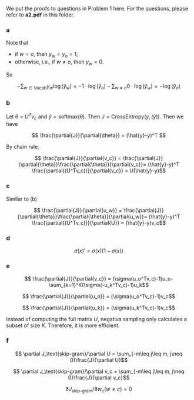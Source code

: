 We put the proofs to questions in Problem 1 here. For the questions, please refer to __a2.pdf__ in this folder.

### a 

Note that 
- if $w=o$, then $y_w=y_o=1$;
- otherwise, i.e., if $w\neq o$, then $y_w=0$.

So

$$ -\sum_{w\in\text{Vocab}}y_w\log(\hat{y}_w) = -1\cdot \log(\hat{y}_o) - \sum_{w\neq o}0\cdot \log(\hat{y}_w) = -\log(\hat{y}_o)$$

### b
Let $\theta$ = $U^Tv_c$ and $\hat{y}=\text{softmax}(\theta)$. Then $J=\text{CrossEntropy}(y, \hat(y))$. Then we have 

$$ \frac{\partial{J}}{\partial{\theta}} = (\hat{y}-y)^T $$

By chain rule,

$$ \frac{\partial{J}}{\partial{v_c}} = \frac{\partial{J}}{\partial{\theta}}\frac{\partial{\theta}}{\partial{v_c}}= (\hat{y}-y)^T \frac{\partial{(U^Tv_c)}}{\partial{v_c}} = U(\hat{y}-y)$$
### c
Similar to (b)

$$ \frac{\partial{J}}{\partial{u_w}} = \frac{\partial{J}}{\partial{\theta}}\frac{\partial{\theta}}{\partial{u_w}}= (\hat{y}-y)^T \frac{\partial{(U^Tv_c)}}{\partial{U}} = (\hat{y}-y)v_c$$

### d

$$ \sigma(x)' = \sigma(x)(1-\sigma(x)) $$

### e

$$ \frac{\partial{J}}{\partial{v_c}} = (\sigma(u_o^Tv_c)-1)u_o-\sum_{k=1}^K(\sigma(-u_k^Tv_c)-1)u_k$$

$$ \frac{\partial{J}}{\partial{u_o}} = (\sigma(u_o^Tv_c)-1)v_c$$

$$ \frac{\partial{J}}{\partial{u_k}} = (\sigma(u_k^Tv_c)-1)v_c$$

Instead of computing the full matrix $U$, negativa sampling only calculates a subset of size $K$. Therefore, it is more efficient.

### f

$$ \partial J_\text{skip-gram}/\partial U = \sum_{-m\leq j\leq m, j\neq 0}\frac{J}{\partial U}$$

$$ \partial J_\text{skip-gram}/\partial v_c = \sum_{-m\leq j\leq m, j\neq 0}\frac{J}{\partial v_c}$$

$$ \partial J_\text{skip-gram}/\partial w_c (w\neq c) = 0$$